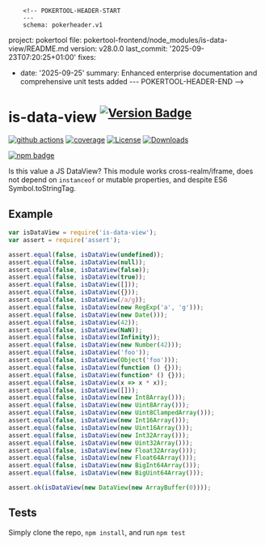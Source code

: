         <!-- POKERTOOL-HEADER-START
        ---
        schema: pokerheader.v1
project: pokertool
file: pokertool-frontend/node_modules/is-data-view/README.md
version: v28.0.0
last_commit: '2025-09-23T07:20:25+01:00'
fixes:
- date: '2025-09-25'
  summary: Enhanced enterprise documentation and comprehensive unit tests added
        ---
        POKERTOOL-HEADER-END -->
# is-data-view <sup>[![Version Badge][npm-version-svg]][package-url]</sup>

[![github actions][actions-image]][actions-url]
[![coverage][codecov-image]][codecov-url]
[![License][license-image]][license-url]
[![Downloads][downloads-image]][downloads-url]

[![npm badge][npm-badge-png]][package-url]

Is this value a JS DataView? This module works cross-realm/iframe, does not depend on `instanceof` or mutable properties, and despite ES6 Symbol.toStringTag.

## Example

```js
var isDataView = require('is-data-view');
var assert = require('assert');

assert.equal(false, isDataView(undefined));
assert.equal(false, isDataView(null));
assert.equal(false, isDataView(false));
assert.equal(false, isDataView(true));
assert.equal(false, isDataView([]));
assert.equal(false, isDataView({}));
assert.equal(false, isDataView(/a/g));
assert.equal(false, isDataView(new RegExp('a', 'g')));
assert.equal(false, isDataView(new Date()));
assert.equal(false, isDataView(42));
assert.equal(false, isDataView(NaN));
assert.equal(false, isDataView(Infinity));
assert.equal(false, isDataView(new Number(42)));
assert.equal(false, isDataView('foo'));
assert.equal(false, isDataView(Object('foo')));
assert.equal(false, isDataView(function () {}));
assert.equal(false, isDataView(function* () {}));
assert.equal(false, isDataView(x => x * x));
assert.equal(false, isDataView([]));
assert.equal(false, isDataView(new Int8Array()));
assert.equal(false, isDataView(new Uint8Array()));
assert.equal(false, isDataView(new Uint8ClampedArray()));
assert.equal(false, isDataView(new Int16Array()));
assert.equal(false, isDataView(new Uint16Array()));
assert.equal(false, isDataView(new Int32Array()));
assert.equal(false, isDataView(new Uint32Array()));
assert.equal(false, isDataView(new Float32Array()));
assert.equal(false, isDataView(new Float64Array()));
assert.equal(false, isDataView(new BigInt64Array()));
assert.equal(false, isDataView(new BigUint64Array()));

assert.ok(isDataView(new DataView(new ArrayBuffer(0))));
```

## Tests
Simply clone the repo, `npm install`, and run `npm test`

[package-url]: https://npmjs.org/package/is-data-view
[npm-version-svg]: https://versionbadg.es/inspect-js/is-data-view.svg
[deps-svg]: https://david-dm.org/inspect-js/is-data-view.svg
[deps-url]: https://david-dm.org/inspect-js/is-data-view
[dev-deps-svg]: https://david-dm.org/inspect-js/is-data-view/dev-status.svg
[dev-deps-url]: https://david-dm.org/inspect-js/is-data-view#info=devDependencies
[npm-badge-png]: https://nodei.co/npm/is-data-view.png?downloads=true&stars=true
[license-image]: https://img.shields.io/npm/l/is-data-view.svg
[license-url]: LICENSE
[downloads-image]: https://img.shields.io/npm/dm/is-data-view.svg
[downloads-url]: https://npm-stat.com/charts.html?package=is-data-view
[codecov-image]: https://codecov.io/gh/inspect-js/is-data-view/branch/main/graphs/badge.svg
[codecov-url]: https://app.codecov.io/gh/inspect-js/is-data-view/
[actions-image]: https://img.shields.io/endpoint?url=https://github-actions-badge-u3jn4tfpocch.runkit.sh/inspect-js/is-data-view
[actions-url]: https://github.com/inspect-js/is-data-view/actions
